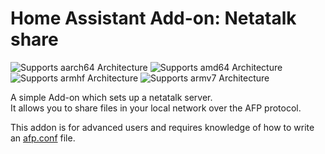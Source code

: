 # Home Assistant Add-on: Netatalk share
![Supports aarch64 Architecture][aarch64-shield] ![Supports amd64 Architecture][amd64-shield] ![Supports armhf Architecture][armhf-shield] ![Supports armv7 Architecture][armv7-shield]

A simple Add-on which sets up a netatalk server.  
It allows you to share files in your local network over the AFP protocol.  

This addon is for advanced users and requires knowledge of how to write an [afp.conf][afp-conf] file.  

[afp-conf]: https://netatalk.sourceforge.io/3.1/htmldocs/afp.conf.5.html
[repository]: https://github.com/elvit/hassio-addons
[aarch64-shield]: https://img.shields.io/badge/aarch64-yes-green.svg
[amd64-shield]: https://img.shields.io/badge/amd64-yes-green.svg
[armhf-shield]: https://img.shields.io/badge/armhf-yes-green.svg
[armv7-shield]: https://img.shields.io/badge/armv7-yes-green.svg
